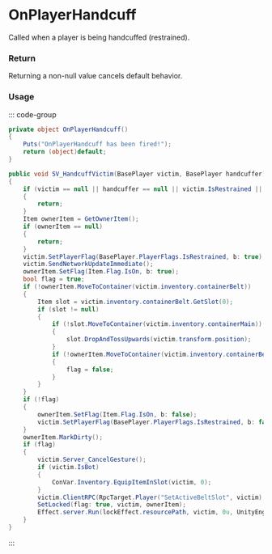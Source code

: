 # OnPlayerHandcuff
<Badge type="info" text="Player"/>[<Badge type="danger" text="Carbon Compatible"/>](https://github.com/CarbonCommunity/Carbon)[<Badge type="warning" text="Oxide Compatible"/>](https://github.com/OxideMod/Oxide.Rust)
Called when a player is being handcuffed (restrained).

### Return
Returning a non-null value cancels default behavior.

### Usage
::: code-group
```csharp [Example]
private object OnPlayerHandcuff()
{
	Puts("OnPlayerHandcuff has been fired!");
	return (object)default;
}
```
```csharp [Source — Assembly-CSharp @ Handcuffs]
public void SV_HandcuffVictim(BasePlayer victim, BasePlayer handcuffer)
{
	if (victim == null || handcuffer == null || victim.IsRestrained || (!victim.CurrentGestureIsSurrendering && !victim.IsWounded()) || UnityEngine.Vector3.Distance(victim.transform.position, handcuffer.transform.position) > UseDistance)
	{
		return;
	}
	Item ownerItem = GetOwnerItem();
	if (ownerItem == null)
	{
		return;
	}
	victim.SetPlayerFlag(BasePlayer.PlayerFlags.IsRestrained, b: true);
	victim.SendNetworkUpdateImmediate();
	ownerItem.SetFlag(Item.Flag.IsOn, b: true);
	bool flag = true;
	if (!ownerItem.MoveToContainer(victim.inventory.containerBelt))
	{
		Item slot = victim.inventory.containerBelt.GetSlot(0);
		if (slot != null)
		{
			if (!slot.MoveToContainer(victim.inventory.containerMain))
			{
				slot.DropAndTossUpwards(victim.transform.position);
			}
			if (!ownerItem.MoveToContainer(victim.inventory.containerBelt))
			{
				flag = false;
			}
		}
	}
	if (!flag)
	{
		ownerItem.SetFlag(Item.Flag.IsOn, b: false);
		victim.SetPlayerFlag(BasePlayer.PlayerFlags.IsRestrained, b: false);
	}
	ownerItem.MarkDirty();
	if (flag)
	{
		victim.Server_CancelGesture();
		if (victim.IsBot)
		{
			ConVar.Inventory.EquipItemInSlot(victim, 0);
		}
		victim.ClientRPC(RpcTarget.Player("SetActiveBeltSlot", victim), ownerItem.position, ownerItem.uid);
		SetLocked(flag: true, victim, ownerItem);
		Effect.server.Run(lockEffect.resourcePath, victim, 0u, UnityEngine.Vector3.zero, UnityEngine.Vector3.zero);
	}
}

```
:::
